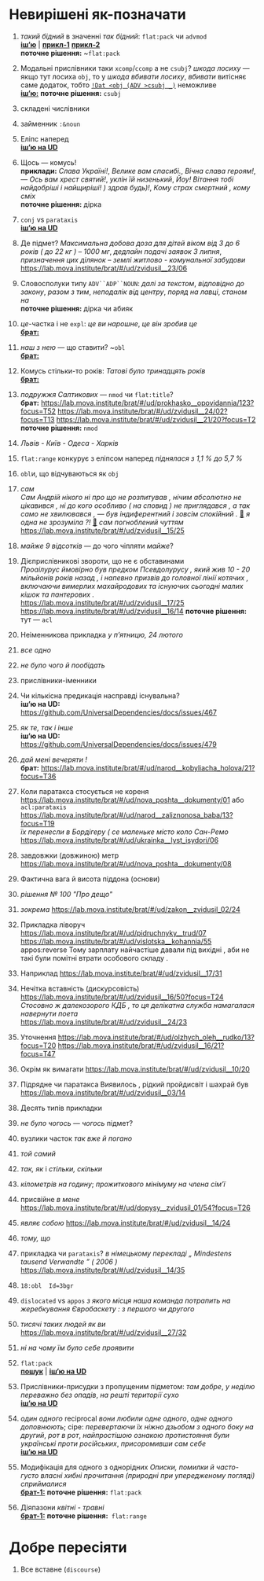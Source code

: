 # Невирішені як-позначати


1. _такий бідний_ в значенні _так бідний_: `flat:pack` чи `advmod`  
[**іш’ю**](https://github.com/mova-institute/zoloto/issues/273) | [**прикл-1**](https://lab.mova.institute/brat/#/ud/narod__zaliznonosa_baba/02) [**прикл-2**](https://lab.mova.institute/brat/#/ud/zvidusil__03/22)  
**поточне рішення:** ~`flat:pack` 

1. Модальні прислівники таки `xcomp`/`ccomp` а не `csubj`? _шкода лосиху_ — якщо тут лосиха `obj`, то у _шкода вбивати лосиху_, _вбивати_ витісняє саме додаток, тобто [`!Dat <obj (ADV >csubj _)`](https://lab.mova.institute/dep_search/query?search=%21Dat%20%3Cobj%20%28ADV%20%3Ecsubj%20_%29&db=ukmidev&case_sensitive=True&hits_per_page=10) неможливе  
[**іш’ю:**](https://github.com/mova-institute/zoloto/issues/143)
**поточне рішення:** `csubj`

1. складені числівники

1. займенник `:&noun`

1. Еліпс наперед  
[**іш’ю на UD**](https://github.com/UniversalDependencies/docs/issues/522)

1. Щось — комусь!  
**приклади:** _Слава Україні!_, _Велике вам спасибі._, _Вічна слава героям!_, _— Ось вам хрест святий!_, _уклін їй низенький_, _Йоу! Вітання тобі найдобріші і найщиріші! ) здрав будь)!_, _Кому страх смертний , кому сміх_  
**поточне рішення:** дірка

1. `conj` vs `parataxis`  
[**іш’ю на UD**](https://github.com/UniversalDependencies/docs/issues/541)

1. Де підмет? _Максимальна добова доза для дітей віком від 3 до 6 років ( до 22 кг ) – 1000 мг_, _дедлайн подачі заявок 3 липня_, 
_призначення цих ділянок – землі житлово - комунальної забудови_ https://lab.mova.institute/brat/#/ud/zvidusil__23/06

1. Словосполуки типу `ADV``ADP``NOUN`: _далі за текстом_, _відповідно до закону_, _разом з тим_, _неподалік від центру_, _поряд на лавці_, _станом на_  
**поточне рішення:** дірка чи абияк

1. _це_-частка і не `expl`: _це ви нарошне_, _це він зробив це_  
[**брат:**](https://lab.mova.institute/brat/#/ud/zvidusil__14/05)

1. _наш з нею_ — що ставити? ~`obl`  
[**брат:**](https://lab.mova.institute/brat/#/ud/zvidusil__22/08)

1. Комусь стільки-то років: _Татові було тринадцять років_  
[**брат:**](https://lab.mova.institute/brat/#/ud/prokhasko__opovidannia/026?focus=T1)

1. _подружжя Салтикових_ — `nmod` чи `flat:title`?  
**брат:** https://lab.mova.institute/brat/#/ud/prokhasko__opovidannia/123?focus=T52 https://lab.mova.institute/brat/#/ud/zvidusil__24/02?focus=T13
https://lab.mova.institute/brat/#/ud/zvidusil__21/20?focus=T2  
**поточне рішення:** `nmod`

1. _Львів - Київ - Одеса - Харків_

1. `flat:range` конкурує з еліпсом наперед _піднялася з 1,1 % до 5,7 %_  

1. `obl`и, що відчуваються як `obj`

1. _сам_  
_Сам Андрій нікого ні про що не розпитував , нічим абсолютно не цікавився , ні до кого особливо ( на сповид ) не приглядався , а так само не хвилювався , — був індиферентний і зовсім спокійний ._ [🔗](https://lab.mova.institute/brat/#/ud/bahrianyi__hetsymanskyi/17) _я одна не зрозуміла ?!_ [🔗](https://lab.mova.institute/brat/#/ud/zvidusil__25/10)   _сам погноблений чуттям_ https://lab.mova.institute/brat/#/ud/zvidusil__15/25

1. _майже 9 відсотків_ — до чого чіпляти _майже_?

1. Дієприслівникові звороти, що не є обставинами  
_Проаілурус ймовірно був предком Псевдолурусу , який жив 10 - 20 мільйонів років назад , і напевно призвів до головної лінії котячих , включаючи вимерлих махайродових та існуючих сьогодні малих кішок та пантерових ._ https://lab.mova.institute/brat/#/ud/zvidusil__17/25  
https://lab.mova.institute/brat/#/ud/zvidusil__16/14
**поточне рішення:** тут — `acl`

1. Неіменникова прикладка _у п’ятницю, 24 лютого_

1. _все одно_

1. _не було чого й пообідать_

1. прислівники-іменники

1. Чи кількісна предикація насправді існувальна?  
**іш’ю на UD:** https://github.com/UniversalDependencies/docs/issues/467

1. _як те, так і інше_  
**іш’ю на UD:** https://github.com/UniversalDependencies/docs/issues/479

1. _дай мені вечеряти !_  
**брат:** https://lab.mova.institute/brat/#/ud/narod__kobyliacha_holova/21?focus=T36

1. Коли паратакса стосується не кореня https://lab.mova.institute/brat/#/ud/nova_poshta__dokumenty/01 або `acl:parataxis`
https://lab.mova.institute/brat/#/ud/narod__zaliznonosa_baba/13?focus=T19  
_їх перенесли в Бордігеру ( се маленьке місто коло Сан-Ремо_ https://lab.mova.institute/brat/#/ud/ukrainka__lyst_isydori/06

1. завдовжки (довжиною) метр https://lab.mova.institute/brat/#/ud/nova_poshta__dokumenty/08
1. Фактична вага й висота піддона (основи)
1. _рішення № 100 "Про дещо"_
1. _зокрема_ https://lab.mova.institute/brat/#/ud/zakon__zvidusil_02/24
1. Прикладка ліворуч https://lab.mova.institute/brat/#/ud/pidruchnyky__trud/07
https://lab.mova.institute/brat/#/ud/vislotska__kohannia/55
appos:reverse
Тому зарплату найчастіше давали під вихідні , аби не такі були помітні втрати особового складу . 
1. Наприклад https://lab.mova.institute/brat/#/ud/zvidusil__17/31
1. Нечітка вставність (дискурсовість) https://lab.mova.institute/brat/#/ud/zvidusil__16/50?focus=T24  
_Стосовно ж далекозорого КДБ , то ця делікатна служба намагалася навернути поета_  
https://lab.mova.institute/brat/#/ud/zvidusil__24/23
1. Уточнення https://lab.mova.institute/brat/#/ud/olzhych_oleh__rudko/13?focus=T20
https://lab.mova.institute/brat/#/ud/zvidusil__16/21?focus=T47
1. Окрім як вимагати https://lab.mova.institute/brat/#/ud/zvidusil__10/20
1. Підрядне чи паратакса Виявилось , рідкий пройдисвіт і шахрай був https://lab.mova.institute/brat/#/ud/zvidusil__03/14
1. Десять типів прикладки
1. _не було чогось_ — _чогось_ підмет?
1. вузлики часток _так вже й погано_
1. _той самий_
1. _так, як_ і _стільки, скільки_
1. _кілометрів на годину_; _прожиткового мінімуму на члена сім’ї_
1. присвійне _в мене_  
https://lab.mova.institute/brat/#/ud/dopysy__zvidusil_01/54?focus=T26
1. _являє собою_ https://lab.mova.institute/brat/#/ud/zvidusil__14/24
1. _тому, що_
1. прикладка чи `parataxis`? _в німецькому перекладі „ Mindestens tausend Verwandte ” ( 2006 )_ https://lab.mova.institute/brat/#/ud/zvidusil__14/35
1. `18:obl	Id=3bgr` 
1. `dislocated` vs `appos` _з якого місця наша команда потрапить на жеребкування Євробаскету : з першого чи другого_
1. _тисячі таких людей як ви_ https://lab.mova.institute/brat/#/ud/zvidusil__27/32
1. _ні на чому їм було себе проявити_


1. `flat:pack`  
[**пошук**](https://lab.mova.institute/dep_search/query?search=_%20%3Cflat%3Apack%20_&db=ukmidev&case_sensitive=True&hits_per_page=10) | [**іш’ю на UD**](https://github.com/UniversalDependencies/docs/issues/556)

1. Прислівники-присудки з пропущеним підметом: _там добре_, _у неділю переважно без опадів_, _на решті території сухо_  
[**іш’ю на UD**](https://github.com/UniversalDependencies/docs/issues/558)

1. _один одного_ reciprocal _вони любили одне одного_, _одне одного доповнюють_; сіре: _перевертаючи їх ніжно дзьобом з одного боку на другий_, _рот в рот_, _найпростішою ознакою протистояння були українські проти російських_, _присоромивши сам себе_  
[**іш’ю на UD**](https://github.com/UniversalDependencies/docs/issues/557)

1. Модифікація для одного з однорідних _Описки, помилки й часто-густо власні хибні прочитання (природні при упередженому погляді) сприймалися_  
[**брат-1:**](https://lab.mova.institute/brat/#/ud/vakulenko_danylenko__fonolohiia/68)
**поточне рішення:** `flat:pack` 

1. Діяпазони _квітні - травні_  
[**брат-1:**](https://lab.mova.institute/brat/#/ud/nova_poshta__dokumenty/12?focus=T58)
**поточне рішення:**` flat:range`


<!-- 
1.
1.

[**іш’ю**]()
[**іш’ю на UD**]()
[**брат-1:**]()
[**прикл-1**]()
**поточне рішення:**

 -->

# Добре пересіяти

1. Все вставне (`discourse`)
